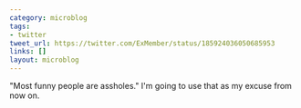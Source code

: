 ```yaml
---
category: microblog
tags:
- twitter
tweet_url: https://twitter.com/ExMember/status/185924036050685953
links: []
layout: microblog
---
```

"Most funny people are assholes." I'm going to use that as my excuse from now on.
